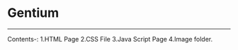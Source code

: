 # Gentium
----------------------------------------------------------------------------------------------------------------------------------------------
Contents-:
1.HTML Page
2.CSS File
3.Java Script Page
4.Image folder.
